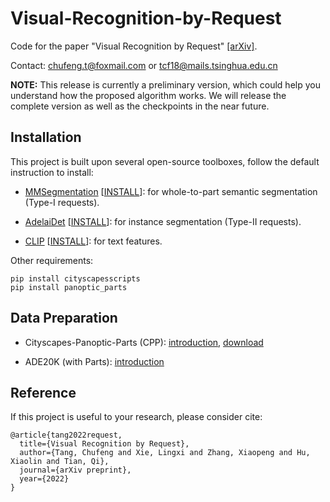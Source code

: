 # Visual-Recognition-by-Request

Code for the paper "Visual Recognition by Request" [[arXiv]](https://arxiv.org/coming_soon).

Contact: chufeng.t@foxmail.com or tcf18@mails.tsinghua.edu.cn

**NOTE:** This release is currently a preliminary version, which could help you understand how the proposed algorithm works. We will release the complete version as well as the checkpoints in the near future.

## Installation

This project is built upon several open-source toolboxes, follow the default instruction to install:

- [MMSegmentation](https://github.com/open-mmlab/mmsegmentation) [[INSTALL](https://github.com/open-mmlab/mmsegmentation/blob/master/docs/en/get_started.md#installation)]: for whole-to-part semantic segmentation (Type-I requests).

- [AdelaiDet](https://github.com/aim-uofa/AdelaiDet) [[INSTALL](https://github.com/aim-uofa/AdelaiDet#installation)]: for instance segmentation (Type-II requests).

- [CLIP](https://github.com/openai/CLIP) [[INSTALL](https://github.com/openai/CLIP#usage)]: for text features.

Other requirements:

```
pip install cityscapesscripts
pip install panoptic_parts
```

## Data Preparation

- Cityscapes-Panoptic-Parts (CPP): [introduction](https://arxiv.org/abs/2004.07944), [download](https://www.cityscapes-dataset.com/downloads/)

- ADE20K (with Parts): [introduction](https://groups.csail.mit.edu/vision/datasets/ADE20K/)

## Reference

If this project is useful to your research, please consider cite:

```
@article{tang2022request,
  title={Visual Recognition by Request},
  author={Tang, Chufeng and Xie, Lingxi and Zhang, Xiaopeng and Hu, Xiaolin and Tian, Qi},
  journal={arXiv preprint},
  year={2022}
}
```
